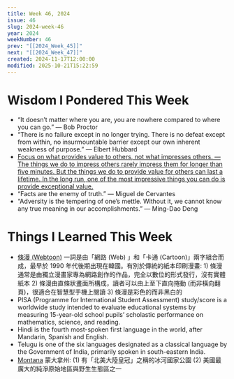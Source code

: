```yaml
---
title: Week 46, 2024
issue: 46
slug: 2024-week-46
year: 2024
weekNumber: 46
prev: "[[2024_Week_45]]"
next: "[[2024_Week_47]]"
created: 2024-11-17T12:00:00
modified: 2025-10-21T15:22:59
---
```


# Wisdom I Pondered This Week

* “It doesn’t matter where you are, you are nowhere compared to where you can go.” — Bob Proctor
* “There is no failure except in no longer trying. There is no defeat except from within, no insurmountable barrier except our own inherent weakness of purpose.” — Elbert Hubbard
* [Focus on what provides value to others, not what impresses others. — The things we do to impress others rarely impress them for longer than five minutes. But the things we do to provide value for others can last a lifetime. In the long run, one of the most impressive things you can do is provide exceptional value.](https://jamesclear.com/3-2-1/october-31-2024)
* “Facts are the enemy of truth.” — Miguel de Cervantes
* “Adversity is the tempering of one’s mettle. Without it, we cannot know any true meaning in our accomplishments.” — Ming-Dao Deng

# Things I Learned This Week

* [條漫 (Webtoon)](https://www.webtoons.com/) 一詞是由「網路 (Web) 」和「卡通 (Cartoon)」兩字組合而成，最早於 1990 年代後期出現在韓國。有別於傳統的紙本印刷漫畫: 1) 條漫通常是由獨立漫畫家專為網路創作的作品，完全以數位的形式發行，沒有實體紙本 2) 條漫由直條狀畫面所構成，讀者可以由上至下直向捲動 (而非橫向翻頁)，很適合在智慧型手機上閱讀 3) 條漫是彩色的而非黑白的
* PISA (Programme for International Student Assessment) study/score is a worldwide study intended to evaluate educational systems by measuring 15-year-old school pupils’ scholastic performance on mathematics, science, and reading.
* Hindi is the fourth most-spoken first language in the world, after Mandarin, Spanish and English.
* Telugu is one of the six languages designated as a classical language by the Government of India, primarily spoken in south-eastern India.
* [Montana](https://www.google.com/maps?q=Montana) 蒙大拿州: (1) 有「北美大陸皇冠」之稱的冰河國家公園 (2) 美國最廣大的純淨原始地區與野生生態區之一
